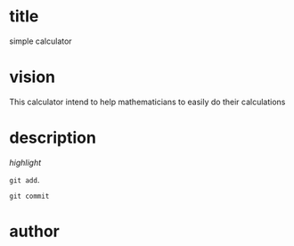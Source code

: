 
# title 
simple calculator
# vision
This calculator intend to help mathematicians to easily do their calculations
# description
*highlight*

`git add`.

`git commit`

# author
